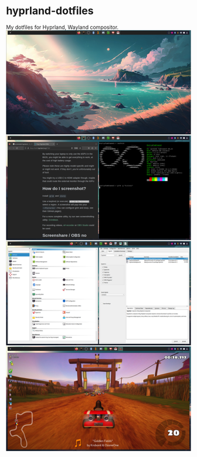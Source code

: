 # hyprland-dotfiles
My dotfiles for Hyprland, Wayland compositor.
![Screenshot](/screenshots/2.png)
![Screenshot](/screenshots/1.png)
![Screenshot](/screenshots/3.png)
![Screenshot](/screenshots/4.png)
